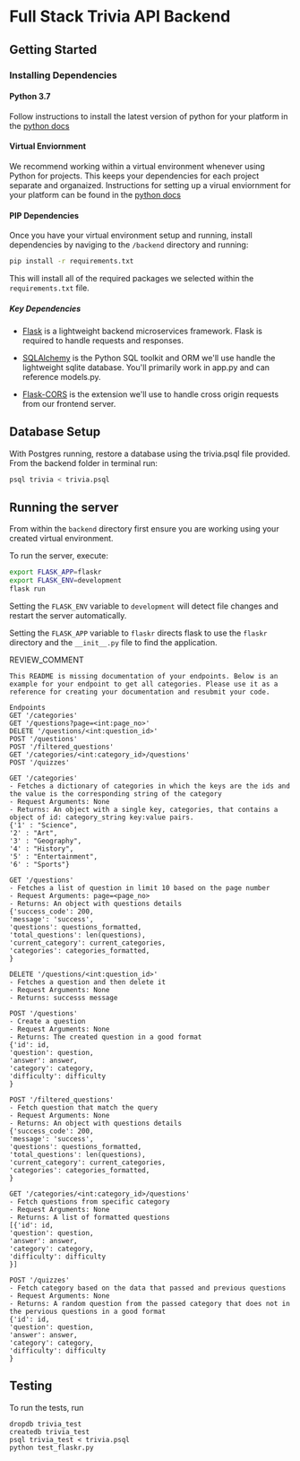 # Full Stack Trivia API Backend

## Getting Started

### Installing Dependencies

#### Python 3.7

Follow instructions to install the latest version of python for your platform in the [python docs](https://docs.python.org/3/using/unix.html#getting-and-installing-the-latest-version-of-python)

#### Virtual Enviornment

We recommend working within a virtual environment whenever using Python for projects. This keeps your dependencies for each project separate and organaized. Instructions for setting up a virual enviornment for your platform can be found in the [python docs](https://packaging.python.org/guides/installing-using-pip-and-virtual-environments/)

#### PIP Dependencies

Once you have your virtual environment setup and running, install dependencies by naviging to the `/backend` directory and running:

```bash
pip install -r requirements.txt
```

This will install all of the required packages we selected within the `requirements.txt` file.

##### Key Dependencies

- [Flask](http://flask.pocoo.org/)  is a lightweight backend microservices framework. Flask is required to handle requests and responses.

- [SQLAlchemy](https://www.sqlalchemy.org/) is the Python SQL toolkit and ORM we'll use handle the lightweight sqlite database. You'll primarily work in app.py and can reference models.py. 

- [Flask-CORS](https://flask-cors.readthedocs.io/en/latest/#) is the extension we'll use to handle cross origin requests from our frontend server. 

## Database Setup
With Postgres running, restore a database using the trivia.psql file provided. From the backend folder in terminal run:
```bash
psql trivia < trivia.psql
```

## Running the server

From within the `backend` directory first ensure you are working using your created virtual environment.

To run the server, execute:

```bash
export FLASK_APP=flaskr
export FLASK_ENV=development
flask run
```

Setting the `FLASK_ENV` variable to `development` will detect file changes and restart the server automatically.

Setting the `FLASK_APP` variable to `flaskr` directs flask to use the `flaskr` directory and the `__init__.py` file to find the application. 

REVIEW_COMMENT
```
This README is missing documentation of your endpoints. Below is an example for your endpoint to get all categories. Please use it as a reference for creating your documentation and resubmit your code. 

Endpoints
GET '/categories'
GET '/questions?page=<int:page_no>'
DELETE '/questions/<int:question_id>'
POST '/questions'
POST '/filtered_questions'
GET '/categories/<int:category_id>/questions'
POST '/quizzes'

GET '/categories'
- Fetches a dictionary of categories in which the keys are the ids and the value is the corresponding string of the category
- Request Arguments: None
- Returns: An object with a single key, categories, that contains a object of id: category_string key:value pairs. 
{'1' : "Science",
'2' : "Art",
'3' : "Geography",
'4' : "History",
'5' : "Entertainment",
'6' : "Sports"}

GET '/questions'
- Fetches a list of question in limit 10 based on the page number
- Request Arguments: page=<page_no>
- Returns: An object with questions details 
{'success_code': 200,
'message': 'success',
'questions': questions_formatted,
'total_questions': len(questions),
'current_category': current_categories,
'categories': categories_formatted,
}

DELETE '/questions/<int:question_id>'
- Fetches a question and then delete it
- Request Arguments: None
- Returns: successs message

POST '/questions'
- Create a question
- Request Arguments: None
- Returns: The created question in a good format
{'id': id,
'question': question,
'answer': answer,
'category': category,
'difficulty': difficulty
}

POST '/filtered_questions'
- Fetch question that match the query
- Request Arguments: None
- Returns: An object with questions details 
{'success_code': 200,
'message': 'success',
'questions': questions_formatted,
'total_questions': len(questions),
'current_category': current_categories,
'categories': categories_formatted,
}

GET '/categories/<int:category_id>/questions'
- Fetch questions from specific category
- Request Arguments: None
- Returns: A list of formatted questions
[{'id': id,
'question': question,
'answer': answer,
'category': category,
'difficulty': difficulty
}]

POST '/quizzes'
- Fetch category based on the data that passed and previous questions
- Request Arguments: None
- Returns: A random question from the passed category that does not in the pervious questions in a good format
{'id': id,
'question': question,
'answer': answer,
'category': category,
'difficulty': difficulty
}

```


## Testing
To run the tests, run
```
dropdb trivia_test
createdb trivia_test
psql trivia_test < trivia.psql
python test_flaskr.py
```